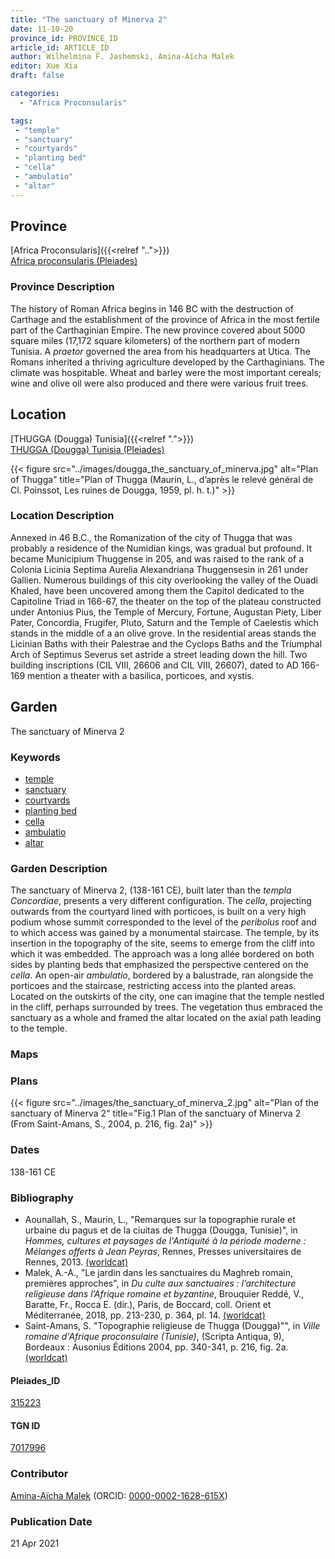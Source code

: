 ```yaml
---
title: "The sanctuary of Minerva 2"
date: 11-10-20
province_id: PROVINCE_ID
article_id: ARTICLE_ID
author: Wilhelmina F. Jashemski, Amina-Aïcha Malek
editor: Xue Xia
draft: false

categories:
  - "Africa Proconsularis"

tags:
 - "temple"
 - "sanctuary"
 - "courtyards"
 - "planting bed"
 - "cella"
 - "ambulatio"
 - "altar"
---
```


## Province
[Africa Proconsularis]({{<relref "..">}}) \
[Africa proconsularis (Pleiades)](https://pleiades.stoa.org/places/991341)

### Province Description

The history of Roman Africa begins in 146 BC with the destruction of Carthage and the establishment of the province of Africa in the most fertile part of the Carthaginian Empire. The new province covered about 5000 square miles (17,172 square kilometers) of the northern part of modern Tunisia. A *praetor* governed the area from his headquarters at Utica. The Romans inherited a thriving agriculture developed by the Carthaginians. The  climate was hospitable. Wheat and barley were the most important cereals; wine and olive oil were also produced and there were various fruit trees.

## Location
[THUGGA (Dougga) Tunisia]({{<relref ".">}}) \
[THUGGA (Dougga) Tunisia (Pleiades)](https://pleiades.stoa.org/places/315223)


{{< figure src="../images/dougga_the_sanctuary_of_minerva.jpg" alt="Plan of Thugga" title="Plan of Thugga (Maurin, L.,  d’après le relevé général de Cl. Poinssot, Les ruines de Dougga, 1959, pl. h. t.)" >}}

### Location Description

Annexed in 46 B.C., the Romanization of the city of Thugga that was probably a residence of the Numidian kings, was gradual but profound. It became Municipium Thuggense in 205, and was raised to the rank of a Colonia Licinia Septima Aurelia Alexandriana Thuggensesin in 261 under Gallien. Numerous buildings of this city overlooking the valley of the Ouadi Khaled, have been uncovered among them the Capitol dedicated to the Capitoline Triad in 166-67, the theater on the top of the plateau constructed under Antonius Pius, the Temple of Mercury, Fortune, Augustan Piety, Liber Pater, Concordia, Frugifer, Pluto, Saturn and the Temple of Caelestis which stands in the middle of a an olive grove. In the residential areas stands the Licinian Baths with their Palestrae and the Cyclops Baths and the Triumphal Arch of Septimus Severus set astride a street leading down the hill. Two building inscriptions (CIL VIII, 26606 and CIL VIII, 26607), dated to AD 166-169 mention a theater with a basilica, porticoes, and xystis.

## Garden

The sanctuary of Minerva 2

### Keywords

- [temple](#)
- [sanctuary](#)
- [courtyards](http://vocab.getty.edu/page/aat/300004095)
- [planting bed](http://vocab.getty.edu/page/aat/300430426)
- [cella](#)
- [ambulatio](#)
- [altar](#)

### Garden Description

The sanctuary of Minerva 2, (138-161 CE), built later than the *templa Concordiae*, presents a very different configuration. The *cella*, projecting outwards from the courtyard lined with porticoes, is built on a very high podium whose summit corresponded to the level of the *peribolus* roof and to which access was gained by a monumental staircase. The temple, by its insertion in the topography of the site, seems to emerge from the cliff into which it was embedded. The approach was a long allée bordered on both sides by  planting beds that emphasized the perspective centered on the *cella*. An open-air *ambulatio*, bordered by a balustrade, ran alongside the porticoes and the staircase, restricting access into the planted areas. Located on the outskirts of the city, one can imagine that the temple nestled in the cliff, perhaps surrounded by trees. The vegetation thus embraced the sanctuary as a whole and framed the altar located on the axial path leading to the temple.

### Maps

### Plans

{{< figure src="../images/the_sanctuary_of_minerva_2.jpg" alt="Plan of the sanctuary of Minerva 2" title="Fig.1 Plan of the sanctuary of Minerva 2 (From Saint-Amans, S., 2004, p. 216, fig. 2a)" >}}

### Dates

138-161 CE

### Bibliography

* Aounallah, S., Maurin, L., "Remarques sur la topographie rurale et urbaine du pagus et de la ciuitas de Thugga (Dougga, Tunisie)", in *Hommes, cultures et paysages de l'Antiquité à la période moderne : Mélanges offerts à Jean Peyras*, Rennes, Presses universitaires de Rennes, 2013. [(worldcat)](http://www.worldcat.org/oclc/7380877046)
* Malek, A.-A., "Le jardin dans les sanctuaires du Maghreb romain, premières approches", in *Du culte aux sanctuaires : l’architecture religieuse dans l’Afrique romaine et byzantine*, Brouquier Reddé, V., Baratte, Fr.,  Rocca E. (dir.), Paris, de Boccard, coll. Orient et Méditerranée, 2018, pp. 213-230, p. 364, pl. 14. [(worldcat)](http://www.worldcat.org/oclc/1028897747)
* Saint-Amans, S. "Topographie religieuse de Thugga (Dougga)"", in *Ville romaine d'Afrique proconsulaire (Tunisie)*, (Scripta
Antiqua, 9), Bordeaux : Ausonius Éditions 2004, pp. 340-341, p. 216, fig. 2a. [(worldcat)](http://www.worldcat.org/oclc/218514555)


#### Pleiades_ID

[315223](https://pleiades.stoa.org/places/315223)

#### TGN ID

[7017996](http://vocab.getty.edu/page/tgn/7017996)

### Contributor
[Amina-Aïcha Malek](http://worldcat.org/identities/lccn-n2012075871/) (ORCID: [0000-0002-1628-615X](https://orcid.org/0000-0002-1628-615X))
### Publication Date
21 Apr 2021
